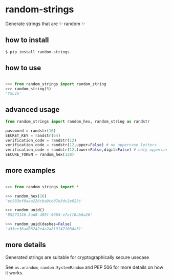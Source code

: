 # random-strings

Generate strings that are ✨ random ✨

## how to install

```bash
$ pip install random-strings
```

## how to use

```python

>>> from random_strings import random_string
>>> random_string(5)
'YSuz5'

```

## advanced usage

```python
from random_strings import random_hex, random_string as randstr

password = randstr(16)
SECRET_KEY = randstr(64)
verification_code = randstr(12)
verification_code = randstr(12,upper=False) # no uppercase letters
verification_code = randstr(12,lower=False,digit=False) # only uppercase letters
SECURE_TOKEN = random_hex(128)

```

## more examples

```python

>>> from random_strings import *

>>> random_hex(16)
'ec583ef0aaa226cba9cb07e3dc2e623c'

>>> random_uuid()
'85273146-3ad8-489f-9964-e7af16ab6a26'

>>> random_uuid(dashes=False)
'a33ee36ad08242e4a2a819147f084a51'
```

## more details

Generated strings are suitable for cryptographically secure usecase

See `os.urandom`, `random.SystemRandom` and PEP 506 for more details on how it works.
